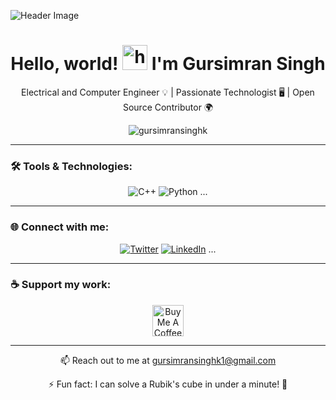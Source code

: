 ![Header Image](https://user-images.githubusercontent.com/32682569/278226023-09471796-b143-4257-b6d6-7096b1c13af1.png)

<h1 align="center">Hello, world! <img src="https://user-images.githubusercontent.com/1303154/88677602-1635ba80-d120-11ea-84d8-d263ba5fc3c0.gif" width="40px" alt="hello gif"> I'm Gursimran Singh</h1>

<p align="center">Electrical and Computer Engineer 💡 | Passionate Technologist 🖥️ | Open Source Contributor 🌍</p>

<p align="center">
  <img src="https://komarev.com/ghpvc/?username=gursimransinghk&label=Profile%20Views&color=0e75b6&style=flat" alt="gursimransinghk" />
</p>

---

### 🛠️ Tools & Technologies:
<p align="center">
  <!-- Add other technologies as needed ... -->
  <img src="https://img.shields.io/badge/C++-00599C?style=flat-square&logo=c%2B%2B&logoColor=white" alt="C++" />
  <img src="https://img.shields.io/badge/Python-3776AB?style=flat-square&logo=python&logoColor=white" alt="Python" />
  ...
</p>

---

### 🌐 Connect with me:
<p align="center">
  <a href="https://twitter.com/gur94k"><img src="https://img.shields.io/badge/Twitter-1DA1F2?style=for-the-badge&logo=twitter&logoColor=white" alt="Twitter"></a>
  <a href="https://linkedin.com/in/gursimransinghk"><img src="https://img.shields.io/badge/LinkedIn-0077B5?style=for-the-badge&logo=linkedin&logoColor=white" alt="LinkedIn"></a>
  ...
</p>

---

### ☕ Support my work:
<p align="center">
  <a href="https://www.buymeacoffee.com/gursimransinghk"><img src="https://cdn.buymeacoffee.com/buttons/v2/default-yellow.png" height="50" alt="Buy Me A Coffee"></a>
</p>

---

<p align="center">
  📫 Reach out to me at <a href="mailto:gursimransinghk1@gmail.com">gursimransinghk1@gmail.com</a>
</p>

<p align="center">
  ⚡ Fun fact: I can solve a Rubik's cube in under a minute! 🎲
</p>
